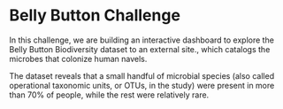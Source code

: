 # Belly Button Challenge

In this challenge, we are building an interactive dashboard to explore the Belly Button Biodiversity dataset to an external site., which catalogs the microbes that 
colonize human navels.

The dataset reveals that a small handful of microbial species (also called operational taxonomic units, or OTUs, in the study) were present in more than 70% of people, 
while the rest were relatively rare.

